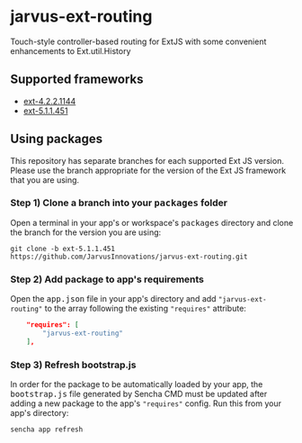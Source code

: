 jarvus-ext-routing
==================

Touch-style controller-based routing for ExtJS with some convenient enhancements to Ext.util.History

## Supported frameworks

- [ext-4.2.2.1144](https://github.com/JarvusInnovations/jarvus-ext-routing/tree/ext-4.2.2.1144)
- [ext-5.1.1.451](https://github.com/JarvusInnovations/jarvus-ext-routing/tree/ext-5.1.1.451)

## Using packages
This repository has separate branches for each supported Ext JS version.  Please use the branch appropriate for the version of the Ext JS framework that you are using.

### Step 1) Clone a branch into your <kbd>packages</kbd> folder
Open a terminal in your app's or workspace's <kbd>packages</kbd> directory and clone the branch for the version you are using:

  `git clone -b ext-5.1.1.451 https://github.com/JarvusInnovations/jarvus-ext-routing.git`

### Step 2) Add package to app's requirements
Open the <kbd>app.json</kbd> file in your app's directory and add `"jarvus-ext-routing"` to the array following the existing `"requires"` attribute:

```json
    "requires": [
        "jarvus-ext-routing"
    ],
```

### Step 3) Refresh bootstrap.js
In order for the package to be automatically loaded by your app, the <kbd>bootstrap.js</kbd> file generated by Sencha CMD must be updated after adding a new package to the app's `"requires"` config. Run this from your app's directory:

  `sencha app refresh`

